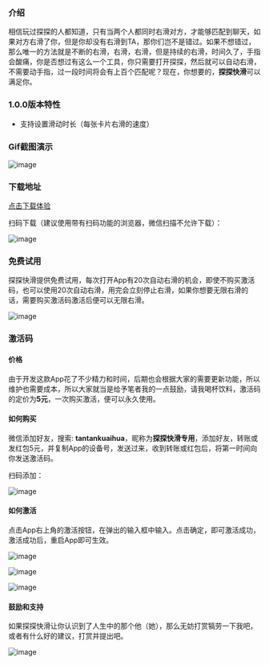 ### 介绍

相信玩过探探的人都知道，只有当两个人都同时右滑对方，才能够匹配到聊天，如果对方右滑了你，但是你却没有右滑到TA，那你们岂不是错过。如果不想错过，那么唯一的方法就是不断的右滑，右滑，右滑，但是持续的右滑，时间久了，手指会酸痛，你是否想过有这么一个工具，你只需要打开探探，然后就可以自动右滑，不需要动手指，过一段时间将会有上百个匹配呢？现在，你想要的，**探探快滑**可以满足你。


### 1.0.0版本特性

- 支持设置滑动时长（每张卡片右滑的速度）

### Gif截图演示


![image](https://github.com/chaychan/TanTanAssistant/blob/master/kuaihua.gif?raw=true)


### 下载地址

[点击下载体验](https://raw.githubusercontent.com/chaychan/TanTanAssistant/master/kuaihua.apk)

扫码下载（建议使用带有扫码功能的浏览器，微信扫描不允许下载）：

![image](https://github.com/chaychan/TanTanAssistant/blob/master/qr_code_download.png?raw=true)


### 免费试用

探探快滑提供免费试用，每次打开App有20次自动右滑的机会，即使不购买激活码，也可以使用20次自动右滑，用完会立刻停止右滑，如果你想要无限右滑的话，需要购买激活码激活后便可以无限右滑。

![image](https://github.com/chaychan/TanTanAssistant/blob/master/no_free_count.jpg?raw=true)

### 激活码

#### 价格

由于开发这款App花了不少精力和时间，后期也会根据大家的需要更新功能，所以维护也需要成本，所以大家就当是给予笔者我的一点鼓励，请我喝杯饮料，激活码的定价为**5元**，一次购买激活，便可以永久使用。

#### 如何购买

微信添加好友，搜索: **tantankuaihua**，昵称为**探探快滑专用**，添加好友，转账或发红包5元，并复制App的设备号，发送过来，收到转账或红包后，将第一时间向你发送激活码。

扫码添加：

![image](https://github.com/chaychan/TanTanAssistant/blob/master/qr_code_wechat.jpg?raw=true)

#### 如何激活

点击App右上角的激活按钮，在弹出的输入框中输入。点击确定，即可激活成功，激活成功后，重启App即可生效。

![image](https://github.com/chaychan/TanTanAssistant/blob/master/activate.jpg?raw=true)

![image](https://github.com/chaychan/TanTanAssistant/blob/master/activating.jpg?raw=true)

![image](https://github.com/chaychan/TanTanAssistant/blob/master/activated.jpg?raw=true)


#### 鼓励和支持

如果探探快滑让你认识到了人生中的那个他（她），那么无妨打赏犒劳一下我吧，或者有什么好的建议，打赏并提出吧。

![image](https://github.com/chaychan/TanTanAssistant/blob/master/qr_code_transfer.jpg?raw=true)